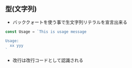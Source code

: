 
## 型(文字列)

* バッククォートを使う事で生文字列リテラルを宣言出来る

```go
const Usage = `This is usage message

Usage:
  xx yyy
`
```

* 改行は改行コードとして認識される
